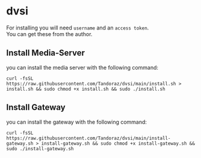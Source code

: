 # dvsi

For installing you will need `username` and an `access token`. \
You can get these from the author.

## Install Media-Server

you can install the media server with the following command:
```shell
curl -fsSL https://raw.githubusercontent.com/Tandoraz/dvsi/main/install.sh > install.sh && sudo chmod +x install.sh && sudo ./install.sh
```

## Install Gateway

you can install the gateway with the following command:
```shell
curl -fsSL https://raw.githubusercontent.com/Tandoraz/dvsi/main/install-gateway.sh > install-gateway.sh && sudo chmod +x install-gateway.sh && sudo ./install-gateway.sh
```
